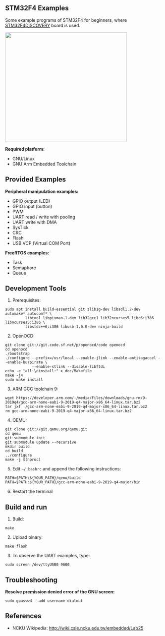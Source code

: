 ## STM32F4 Examples

Some example programs of STM32F4 for beginners, where [STM32F4DISCOVERY](https://www.st.com/en/evaluation-tools/stm32f4discovery.html) board is used.

<img src="stm32f4-discovery.jpg" height="354px" width="392px" />

**Required platform:**

* GNU/Linux
* GNU Arm Embedded Toolchain

## Provided Examples

**Peripheral manipulation examples:**

* GPIO output (LED)
* GPIO input (button)
* PWM
* UART read / write with pooling
* UART write with DMA
* SysTick
* CRC
* Flash 
* USB VCP (Virtual COM Port)

**FreeRTOS examples:**
* Task
* Semaphore
* Queue

## Development Tools

1. Prerequisites:

```
sudo apt install build-essential git zlib1g-dev libsdl1.2-dev automake* autoconf* \
         libtool libpixman-1-dev lib32gcc1 lib32ncurses5 libc6:i386 libncurses5:i386 \
         libstdc++6:i386 libusb-1.0.0-dev ninja-build
```

2. OpenOCD:

```
git clone git://git.code.sf.net/p/openocd/code openocd
cd openocd
./bootstrap
./configure --prefix=/usr/local --enable-jlink --enable-amtjtagaccel --enable-buspirate \
            --enable-stlink --disable-libftdi
echo -e "all:\ninstall:" > doc/Makefile
make -j4
sudo make install
```

3. ARM GCC toolchain 9:

```
wget https://developer.arm.com/-/media/Files/downloads/gnu-rm/9-2019q4/gcc-arm-none-eabi-9-2019-q4-major-x86_64-linux.tar.bz2
tar jxf ./gcc-arm-none-eabi-9-2019-q4-major-x86_64-linux.tar.bz2
rm gcc-arm-none-eabi-9-2019-q4-major-x86_64-linux.tar.bz2
```

4. QEMU:

```
git clone git://git.qemu.org/qemu.git
cd qemu
git submodule init
git submodule update --recursive
mkdir build
cd build
../configure
make -j $(nproc)
```

5. Edit `~/.bashrc` and append the following instructions:

```
PATH=$PATH:${YOUR_PATH}/qemu/build
PATH=$PATH:${YOUR_PATH}/gcc-arm-none-eabi-9-2019-q4-major/bin
```

6. Restart the terminal

## Build and run

1. Build:

```
make
```

2. Upload binary:

```
make flash
```

3. To observe the UART examples, type:

```
sudo screen /dev/ttyUSB0 9600
```

## Troubleshooting

**Resolve premission denied error of the GNU screen:**

```
sudo gpasswd --add username dialout
```

## References

* NCKU Wikipedia: http://wiki.csie.ncku.edu.tw/embedded/Lab25
